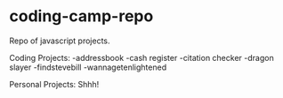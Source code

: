 # coding-camp-repo
Repo of javascript projects.

Coding Projects:
-addressbook
-cash register
-citation checker
-dragon slayer
-findstevebill
-wannagetenlightened

Personal Projects: Shhh!
